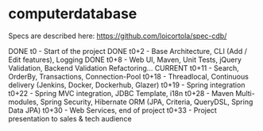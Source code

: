 # computerdatabase

Specs are described here: https://github.com/loicortola/spec-cdb/

DONE t0 - Start of the project
DONE t0+2 - Base Architecture, CLI (Add / Edit features), Logging
DONE t0+8 - Web UI, Maven, Unit Tests, jQuery Validation, Backend Validation
Refactoring...
CURRENT t0+11 - Search, OrderBy, Transactions, Connection-Pool
t0+18 - Threadlocal, Continuous delivery (Jenkins, Docker, Dockerhub, Glazer)
t0+19 - Spring integration
t0+22 - Spring MVC integration, JDBC Template, i18n
t0+28 - Maven Multi-modules, Spring Security, Hibernate ORM (JPA, Criteria, QueryDSL, Spring Data JPA)
t0+30 - Web Services, end of project
t0+33 - Project presentation to sales & tech audience
